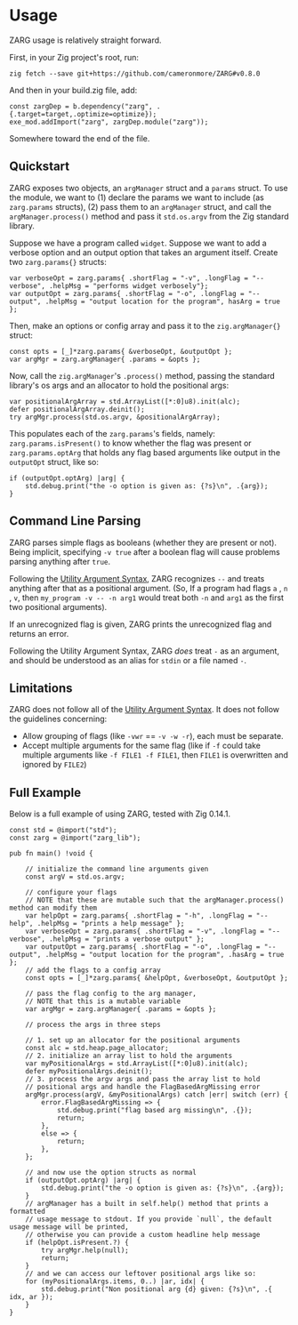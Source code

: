 # Usage

ZARG usage is relatively straight forward.

First, in your Zig project's root, run:
```shell
zig fetch --save git+https://github.com/cameronmore/ZARG#v0.8.0
```
And then in your build.zig file, add:
```zig
const zargDep = b.dependency("zarg", .{.target=target,.optimize=optimize});
exe_mod.addImport("zarg", zargDep.module("zarg"));
```
Somewhere toward the end of the file.

## Quickstart

ZARG exposes two objects, an `argManager` struct and a `params` struct. To use the module, we want to (1) declare the params we want to include (as `zarg.params` structs), (2) pass them to an `argManager` struct, and call the `argManager.process()` method and pass it `std.os.argv` from the Zig standard library.

Suppose we have a program called `widget`. Suppose we want to add a verbose option and an output option that takes an argument itself. Create two `zarg.params{}` structs:

```zig
var verboseOpt = zarg.params{ .shortFlag = "-v", .longFlag = "--verbose", .helpMsg = "performs widget verbosely"};
var outputOpt = zarg.params{ .shortFlag = "-o", .longFlag = "--output", .helpMsg = "output location for the program", hasArg = true };
```

Then, make an options or config array and pass it to the `zig.argManager{}` struct:
```zig
const opts = [_]*zarg.params{ &verboseOpt, &outputOpt };
var argMgr = zarg.argManager{ .params = &opts };
```

Now, call the `zig.argManager`'s `.process()` method, passing the standard library's os args and an allocator to hold the positional args:
```zig
var positionalArgArray = std.ArrayList([*:0]u8).init(alc);
defer positionalArgArray.deinit();
try argMgr.process(std.os.argv, &positionalArgArray);
```
This populates each of the `zarg.params`'s fields, namely: `zarg.params.isPresent()` to know whether the flag was present or `zarg.params.optArg` that holds any flag based arguments like output in the `outputOpt` struct, like so:
```zig
if (outputOpt.optArg) |arg| {
    std.debug.print("the -o option is given as: {?s}\n", .{arg});
}
```

## Command Line Parsing

ZARG parses simple flags as booleans (whether they are present or not). Being implicit, specifying `-v true` after a boolean flag will cause problems parsing anything after `true`.

Following the [Utility Argument Syntax](https://pubs.opengroup.org/onlinepubs/9699919799/basedefs/V1_chap12.html#tag_12_01), ZARG recognizes `--` and treats anything after that as a positional argument. (So, If a program had flags `a` , `n` , `v`, then `my_program -v -- -n arg1` would treat both `-n` and `arg1` as the first two positional arguments).

If an unrecognized flag is given, ZARG prints the unrecognized flag and returns an error.

Following the Utility Argument Syntax, ZARG _does_ treat `-` as an argument, and should be understood as an alias for `stdin` or a file named `-`.

## Limitations

ZARG does not follow all of the [Utility Argument Syntax](https://pubs.opengroup.org/onlinepubs/9699919799/basedefs/V1_chap12.html#tag_12_01). It does not follow the guidelines concerning:
- Allow grouping of flags (like `-vwr` == `-v -w -r`), each must be separate.
- Accept multiple arguments for the same flag (like if `-f` could take multiple arguments like `-f FILE1 -f FILE1`, then `FILE1` is overwritten and ignored by `FILE2`)

## Full Example

Below is a full example of using ZARG, tested with Zig 0.14.1.

```zig
const std = @import("std");
const zarg = @import("zarg_lib");

pub fn main() !void {

    // initialize the command line arguments given
    const argV = std.os.argv;

    // configure your flags
    // NOTE that these are mutable such that the argManager.process() method can modify them
    var helpOpt = zarg.params{ .shortFlag = "-h", .longFlag = "--help", .helpMsg = "prints a help message" };
    var verboseOpt = zarg.params{ .shortFlag = "-v", .longFlag = "--verbose", .helpMsg = "prints a verbose output" };
    var outputOpt = zarg.params{ .shortFlag = "-o", .longFlag = "--output", .helpMsg = "output location for the program", .hasArg = true };
    // add the flags to a config array
    const opts = [_]*zarg.params{ &helpOpt, &verboseOpt, &outputOpt };

    // pass the flag config to the arg manager,
    // NOTE that this is a mutable variable
    var argMgr = zarg.argManager{ .params = &opts };

    // process the args in three steps

    // 1. set up an allocator for the positional arguments
    const alc = std.heap.page_allocator;
    // 2. initialize an array list to hold the arguments
    var myPositionalArgs = std.ArrayList([*:0]u8).init(alc);
    defer myPositionalArgs.deinit();
    // 3. process the argv args and pass the array list to hold
    // positional args and handle the FlagBasedArgMissing error
    argMgr.process(argV, &myPositionalArgs) catch |err| switch (err) {
        error.FlagBasedArgMissing => {
            std.debug.print("flag based arg missing\n", .{});
            return;
        },
        else => {
            return;
        },
    };

    // and now use the option structs as normal
    if (outputOpt.optArg) |arg| {
        std.debug.print("the -o option is given as: {?s}\n", .{arg});
    }
    // argManager has a built in self.help() method that prints a formatted
    // usage message to stdout. If you provide `null`, the default usage message will be printed,
    // otherwise you can provide a custom headline help message
    if (helpOpt.isPresent.?) {
        try argMgr.help(null);
        return;
    }
    // and we can access our leftover positional args like so:
    for (myPositionalArgs.items, 0..) |ar, idx| {
        std.debug.print("Non positional arg {d} given: {?s}\n", .{ idx, ar });
    }
}
```